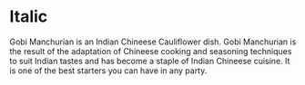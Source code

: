 # Italic
Gobi Manchurian is an Indian Chineese Cauliflower dish.
Gobi Manchurian is the result of the adaptation of Chineese cooking and seasoning techniques to suit Indian tastes and has become a staple of Indian Chineese cuisine. 
It is one of the best starters you can have in any party.
